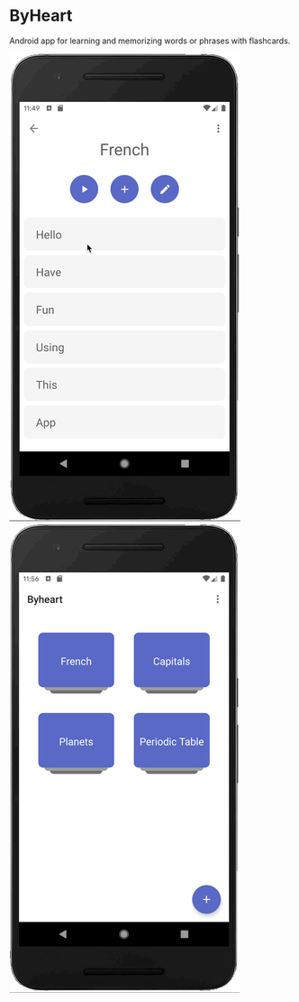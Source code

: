 # ByHeart
Android app for learning and memorizing words or phrases with flashcards.

![img](https://github.com/Bryanx/byheart/blob/master/demo/demo1.gif)
![img](https://github.com/Bryanx/byheart/blob/master/demo/demo2.gif)
